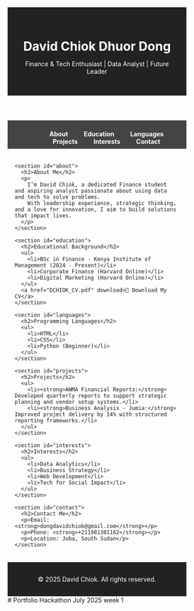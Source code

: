 <!DOCTYPE html>
<html lang="en">
<head>
  <meta charset="UTF-8" />
  <meta name="viewport" content="width=device-width, initial-scale=1.0"/>
  <title>David Chiok | Portfolio</title>
  <style>
    * {
      box-sizing: border-box;
      margin: 0;
      padding: 0;
    }

    body {
      font-family: 'Segoe UI', sans-serif;
      line-height: 1.6;
      background-color: #f4f4f4;
      color: #333;
    }

    header {
      background-color: #222;
      color: #fff;
      padding: 2rem 1rem;
      text-align: center;
    }

    nav {
      background-color: #444;
      padding: 0.5rem;
      text-align: center;
    }

    nav ul {
      list-style: none;
    }

    nav ul li {
      display: inline;
      margin: 0 1rem;
    }

    nav ul li a {
      color: #fff;
      text-decoration: none;
      font-weight: bold;
    }

    main {
      max-width: 900px;
      margin: 2rem auto;
      padding: 0 1rem;
    }

    section {
      background: #fff;
      padding: 1.5rem;
      margin-bottom: 1.5rem;
      border-radius: 6px;
      box-shadow: 0 2px 5px rgba(0,0,0,0.1);
    }

    h2 {
      color: #1a202c;
      margin-bottom: 1rem;
    }

    ul {
      margin-left: 1.2rem;
    }

    a {
      color: #0066cc;
      text-decoration: none;
    }

    a:hover {
      text-decoration: underline;
    }

    footer {
      text-align: center;
      padding: 1rem;
      background: #222;
      color: white;
      margin-top: 2rem;
    }
  </style>
</head>
<body>

  <header>
    <h1>David Chiok Dhuor Dong</h1>
    <p>Finance & Tech Enthusiast | Data Analyst | Future Leader</p>
  </header>

  <nav>
    <ul>
      <li><a href="#about">About</a></li>
      <li><a href="#education">Education</a></li>
      <li><a href="#languages">Languages</a></li>
      <li><a href="#projects">Projects</a></li>
      <li><a href="#interests">Interests</a></li>
      <li><a href="#contact">Contact</a></li>
    </ul>
  </nav>

  <main>

    <section id="about">
      <h2>About Me</h2>
      <p>
        I’m David Chiok, a dedicated Finance student and aspiring analyst passionate about using data and tech to solve problems. 
        With leadership experience, strategic thinking, and a love for innovation, I aim to build solutions that impact lives.
      </p>
    </section>

    <section id="education">
      <h2>Educational Background</h2>
      <ul>
        <li>BSc in Finance - Kenya Institute of Management (2024 - Present)</li>
        <li>Corporate Finance (Harvard Online)</li>
        <li>Digital Marketing (Harvard Online)</li>
      </ul>
      <a href="DCHIOK_CV.pdf" download>📄 Download My CV</a>
    </section>

    <section id="languages">
      <h2>Programming Languages</h2>
      <ul>
        <li>HTML</li>
        <li>CSS</li>
        <li>Python (Beginner)</li>
      </ul>
    </section>

    <section id="projects">
      <h2>Projects</h2>
      <ul>
        <li><strong>AWMA Financial Reports:</strong> Developed quarterly reports to support strategic planning and vendor setup systems.</li>
        <li><strong>Business Analysis - Jumia:</strong> Improved project delivery by 14% with structured reporting frameworks.</li>
      </ul>
    </section>

    <section id="interests">
      <h2>Interests</h2>
      <ul>
        <li>Data Analytics</li>
        <li>Business Strategy</li>
        <li>Web Development</li>
        <li>Tech for Social Impact</li>
      </ul>
    </section>

    <section id="contact">
      <h2>Contact Me</h2>
      <p>Email: <strong>dongdavidchiok@gmail.com</strong></p>
      <p>Phone: <strong>+211981301162</strong></p>
      <p>Location: Juba, South Sudan</p>
    </section>

  </main>

  <footer>
    <p>© 2025 David Chiok. All rights reserved.</p>
  </footer>

</body>
</html>
# Portfolio
Hackathon  July 2025 week 1
